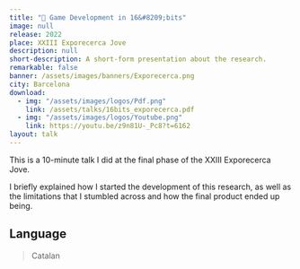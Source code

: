 ```yaml
---
title: "🧪 Game Development in 16&#8209;bits"
image: null
release: 2022
place: XXIII Exporecerca Jove
description: null
short-description: A short-form presentation about the research.
remarkable: false
banner: /assets/images/banners/Exporecerca.png
city: Barcelona
download:
  - img: "/assets/images/logos/Pdf.png"
    link: /assets/talks/16bits_exporecerca.pdf
  - img: "/assets/images/logos/Youtube.png"
    link: https://youtu.be/z9n81U-_Pc8?t=6162
layout: talk
---
```


This is a 10-minute talk I did at the final phase of the XXIII Exporecerca Jove.

I briefly explained how I started the development of this research, as well as the limitations that I stumbled across and how the final product ended up being.

## Language

> Catalan
